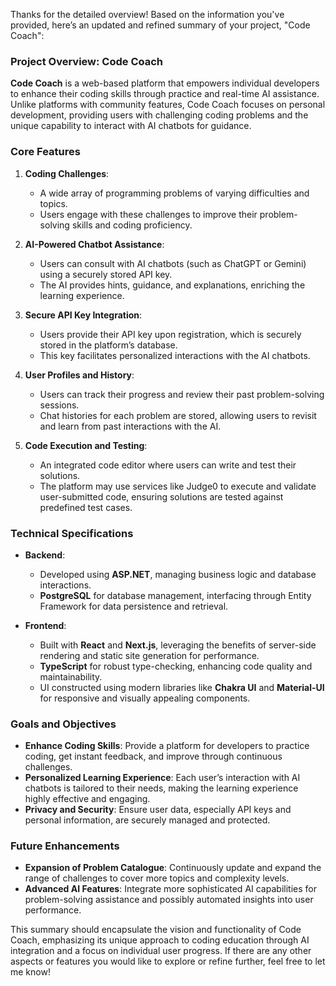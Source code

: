 Thanks for the detailed overview! Based on the information you've provided, here’s an updated and refined summary of your project, "Code Coach":

### Project Overview: Code Coach

**Code Coach** is a web-based platform that empowers individual developers to enhance their coding skills through practice and real-time AI assistance. Unlike platforms with community features, Code Coach focuses on personal development, providing users with challenging coding problems and the unique capability to interact with AI chatbots for guidance.

### Core Features

1. **Coding Challenges**:
   - A wide array of programming problems of varying difficulties and topics.
   - Users engage with these challenges to improve their problem-solving skills and coding proficiency.

2. **AI-Powered Chatbot Assistance**:
   - Users can consult with AI chatbots (such as ChatGPT or Gemini) using a securely stored API key.
   - The AI provides hints, guidance, and explanations, enriching the learning experience.

3. **Secure API Key Integration**:
   - Users provide their API key upon registration, which is securely stored in the platform’s database.
   - This key facilitates personalized interactions with the AI chatbots.

4. **User Profiles and History**:
   - Users can track their progress and review their past problem-solving sessions.
   - Chat histories for each problem are stored, allowing users to revisit and learn from past interactions with the AI.

5. **Code Execution and Testing**:
   - An integrated code editor where users can write and test their solutions.
   - The platform may use services like Judge0 to execute and validate user-submitted code, ensuring solutions are tested against predefined test cases.

### Technical Specifications

- **Backend**:
  - Developed using **ASP.NET**, managing business logic and database interactions.
  - **PostgreSQL** for database management, interfacing through Entity Framework for data persistence and retrieval.

- **Frontend**:
  - Built with **React** and **Next.js**, leveraging the benefits of server-side rendering and static site generation for performance.
  - **TypeScript** for robust type-checking, enhancing code quality and maintainability.
  - UI constructed using modern libraries like **Chakra UI** and **Material-UI** for responsive and visually appealing components.

### Goals and Objectives

- **Enhance Coding Skills**: Provide a platform for developers to practice coding, get instant feedback, and improve through continuous challenges.
- **Personalized Learning Experience**: Each user’s interaction with AI chatbots is tailored to their needs, making the learning experience highly effective and engaging.
- **Privacy and Security**: Ensure user data, especially API keys and personal information, are securely managed and protected.

### Future Enhancements

- **Expansion of Problem Catalogue**: Continuously update and expand the range of challenges to cover more topics and complexity levels.
- **Advanced AI Features**: Integrate more sophisticated AI capabilities for problem-solving assistance and possibly automated insights into user performance.

This summary should encapsulate the vision and functionality of Code Coach, emphasizing its unique approach to coding education through AI integration and a focus on individual user progress. If there are any other aspects or features you would like to explore or refine further, feel free to let me know!
